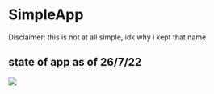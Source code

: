 # SimpleApp
Disclaimer: this is not at all simple, idk why i kept that name
## state of app as of 26/7/22
<img src="Shehe.png"></img>
